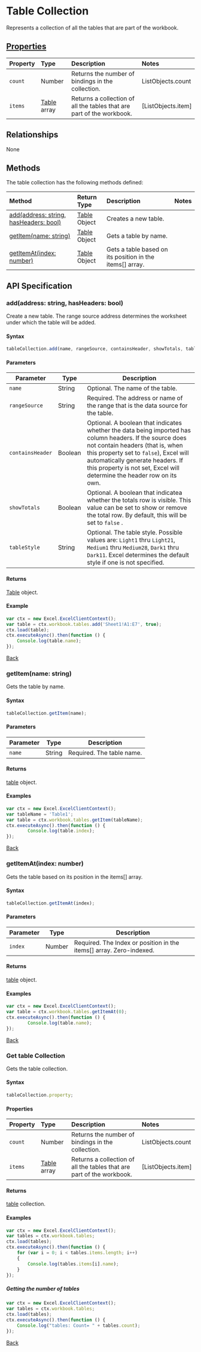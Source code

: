 # Table Collection

Represents a collection of all the tables that are part of the workbook. 

## [Properties](#get-table-collection)

| Property         | Type    |Description|Notes |
|:-----------------|:--------|:----------|:-----|
|`count`| Number   | Returns the number of bindings in the collection.|ListObjects.count|
|`items`| [Table](table.md) array | Returns a collection of all the tables that are part of the workbook.|[ListObjects.item] |

## Relationships

None

## Methods

The table collection has the following methods defined:

| Method     | Return Type    |Description|Notes  |
|:-----------------|:--------|:----------|:------|
|[add(address: string, hasHeaders: bool)](#addaddress-string-hasheaders-bool)| [Table](table.md) Object | Creates a new table.||
|[getItem(name: string)](#getitemname-string)| [Table](table.md) Object      |Gets a table by name.||
|[getItemAt(index: number)](#getitematindex-number)| [Table](table.md) Object     |Gets a table based on its position in the items[] array.||

## API Specification 

### add(address: string, hasHeaders: bool)

Create a new table. The range source address determines the worksheet under which the table will be added. 

#### Syntax
```js
tableCollection.add(name, rangeSource, containsHeader, showTotals, tableStyle);
```
#### Parameters 

|Parameter       | Type   | Description
|--------------- | ------ | ------------
|`name`  | String | Optional. The name of the table.|
|`rangeSource`| String | Required. The address or name of the range that is the data source for the table.|
|`containsHeader` | Boolean | Optional. A boolean that indicates whether the data being imported has column headers. If the source does not contain headers (that is, when this property set to `false`), Excel will automatically generate headers. If this property is not set, Excel will determine the header row on its own.|
|`showTotals` | Boolean| Optional. A boolean that indicatea whether the totals row is visible. This value can be set to show or remove the total row. By default, this will be set to `false` . |
|`tableStyle` | String | Optional. The table style. Possible values are: `Light1` thru `Light21`, `Medium1` thru `Medium28`, `Dark1` thru `Dark11`. Excel determines the default style if one is not specified. |

#### Returns
[Table](table.md) object.

#### Example
```js
var ctx = new Excel.ExcelClientContext();
var table = ctx.workbook.tables.add('Sheet1!A1:E7', true);
ctx.load(table);
ctx.executeAsync().then(function () {
	Console.log(table.name);
});

```


[Back](#methods)

### getItem(name: string)

Gets the table by name.

#### Syntax
```js
tableCollection.getItem(name);
```

#### Parameters

Parameter       | Type  | Description
--------------- | ------ | ------------
 `name`| String | Required. The table name. 

#### Returns

[table](table.md) object.

#### Examples
```js
var ctx = new Excel.ExcelClientContext();
var tableName = 'Table1';
var table = ctx.workbook.tables.getItem(tableName);
ctx.executeAsync().then(function () {
		Console.log(table.index);
});
```
[Back](#methods)


### getItemAt(index: number)

Gets the table based on its position in the items[] array. 

#### Syntax
```js
tableCollection.getItemAt(index);
```

#### Parameters

Parameter       | Type  | Description
--------------- | ------ | ------------
 `index`| Number | Required. The Index or position in the items[] array. Zero-indexed.

#### Returns

[table](table.md) object.

#### Examples
```js
var ctx = new Excel.ExcelClientContext();
var table = ctx.workbook.tables.getItemAt(0);
ctx.executeAsync().then(function () {
		Console.log(table.name);
});
```
[Back](#methods)

### Get table Collection

Gets the table collection. 

#### Syntax
```js
tableCollection.property;
```

#### Properties

| Property         | Type    |Description|Notes |
|:-----------------|:--------|:----------|:-----|
|`count`| Number   | Returns the number of bindings in the collection.|ListObjects.count|
|`items`| [Table](table.md) array | Returns a collection of all the tables that are part of the workbook.|[ListObjects.item] |


#### Returns

[table](table.md) collection. 

#### Examples

```js
var ctx = new Excel.ExcelClientContext();
var tables = ctx.workbook.tables;
ctx.load(tables);
ctx.executeAsync().then(function () {
	for (var i = 0; i < tables.items.length; i++)
	{
		Console.log(tables.items[i].name);
	}
});
```

##### Getting the number of tables

```js
var ctx = new Excel.ExcelClientContext();
var tables = ctx.workbook.tables;
ctx.load(tables);
ctx.executeAsync().then(function () {
	Console.log("tables: Count= " + tables.count);
});

```
[Back](#properties)